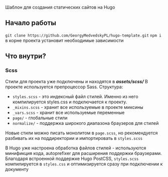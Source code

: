 Шаблон для создания статических сайтов на Hugo

## Начало работы

```git clone https://github.com/GeorgyMedvedskyPL/hugo-template.git```
```npm i``` в корне проекта установит необходимые зависимости

## Что внутри?

### Scss
Стили для проекта уже подключены и находятся в ***assets/scss/***
В проекте используется препроцессор Sass. Структура:

- ```styles.scss``` - это индексный файл стилей. Именно из него компилируется styles.css и подключается к проекту.
- ```_mixins.scss``` - хранит все используемые в проекте миксины
- ```_vars.scss``` - хранит все используемые переменные
- ```page/``` - глобальные стили
- ```normalize/``` - поддержка широкого диапазона браузеров для стилей

Новые стили можно писать монолитом в ```page.scss```, но рекомендуется разбивать их на поддиректории и импортировать в ```styles.scss```

В Hugo уже настроена обработка файлов стилей - используются минификция кода, autoprefixer для расширения поддержки браузерами. Благодаря встроенной поддержке Hugo PostCSS, ```styles.scss``` компилируется в ```styles.css``` и оптимизируется сразу при подключении к документу
